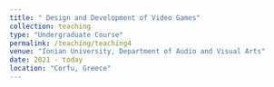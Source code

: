 ```yaml
---
title: " Design and Development of Video Games"
collection: teaching
type: "Undergraduate Course"
permalink: /teaching/teaching4
venue: "Ionian University, Department of Audio and Visual Arts"
date: 2021 - today
location: "Corfu, Greece"
---
```

